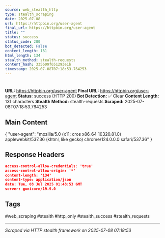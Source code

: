 ```yaml
---
source: web_stealth_http
type: stealth_scraping
date: 2025-07-08
url: https://httpbin.org/user-agent
final_url: https://httpbin.org/user-agent
title: ""
status: success
status_code: 200
bot_detected: False
content_length: 131
html_length: 134
stealth_method: stealth-requests
content_hash: 335609f651293e1b
timestamp: 2025-07-08T07:18:53.764253
---
```


#

**URL:** https://httpbin.org/user-agent
**Final URL:** https://httpbin.org/user-agent
**Status:** success (HTTP 200)
**Bot Detection:** ✅ Clear
**Content Length:** 131 characters
**Stealth Method:** stealth-requests
**Scraped:** 2025-07-08T07:18:53.764253

## Main Content

{ "user-agent": "mozilla/5.0 (x11; cros x86_64 10320.81.0) applewebkit/537.36 (khtml, like gecko) chrome/124.0.0.0 safari/537.36" }







## Response Headers

```json
access-control-allow-credentials: 'true'
access-control-allow-origin: '*'
content-length: '134'
content-type: application/json
date: Tue, 08 Jul 2025 01:48:53 GMT
server: gunicorn/19.9.0

```

## Tags

#web_scraping #stealth #http_only #stealth_success #stealth_requests

---
*Scraped via HTTP stealth framework on 2025-07-08 07:18:53*
